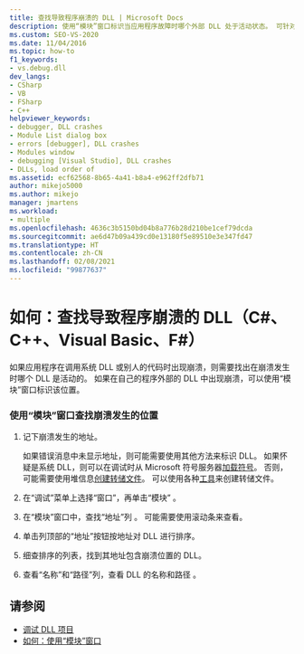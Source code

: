```yaml
---
title: 查找导致程序崩溃的 DLL | Microsoft Docs
description: 使用“模块”窗口标识当应用程序故障时哪个外部 DLL 处于活动状态。 可针对系统 DLL 或其他人的代码执行此操作。
ms.custom: SEO-VS-2020
ms.date: 11/04/2016
ms.topic: how-to
f1_keywords:
- vs.debug.dll
dev_langs:
- CSharp
- VB
- FSharp
- C++
helpviewer_keywords:
- debugger, DLL crashes
- Module List dialog box
- errors [debugger], DLL crashes
- Modules window
- debugging [Visual Studio], DLL crashes
- DLLs, load order of
ms.assetid: ecf62568-8b65-4a41-b8a4-e962ff2dfb71
author: mikejo5000
ms.author: mikejo
manager: jmartens
ms.workload:
- multiple
ms.openlocfilehash: 4636c3b5150bd04b8a776b28d210be1cef79dcda
ms.sourcegitcommit: ae6d47b09a439cd0e13180f5e89510e3e347fd47
ms.translationtype: HT
ms.contentlocale: zh-CN
ms.lasthandoff: 02/08/2021
ms.locfileid: "99877637"
---
```

# <a name="how-to-find-which-dll-your-program-crashed-in-c-c-visual-basic-f"></a>如何：查找导致程序崩溃的 DLL（C#、C++、Visual Basic、F#）

 如果应用程序在调用系统 DLL 或别人的代码时出现崩溃，则需要找出在崩溃发生时哪个 DLL 是活动的。 如果在自己的程序外部的 DLL 中出现崩溃，可以使用“模块”窗口标识该位置。

### <a name="to-find-where-a-crash-occurred-using-the-modules-window"></a>使用“模块”窗口查找崩溃发生的位置

1. 记下崩溃发生的地址。

    如果错误消息中未显示地址，则可能需要使用其他方法来标识 DLL。 如果怀疑是系统 DLL，则可以在调试时从 Microsoft 符号服务器[加载符号](../debugger/specify-symbol-dot-pdb-and-source-files-in-the-visual-studio-debugger.md)。 否则，可能需要使用堆信息[创建转储文件](../debugger/using-dump-files.md)。 可以使用各种[工具](https://blogs.msdn.microsoft.com/andrehal/2009/12/31/what-is-a-dump-and-how-do-i-create-one/)来创建转储文件。

2. 在“调试”菜单上选择“窗口”，再单击“模块”  。

3. 在“模块”窗口中，查找“地址”列 。 可能需要使用滚动条来查看。

4. 单击列顶部的“地址”按钮按地址对 DLL 进行排序。

5. 细查排序的列表，找到其地址包含崩溃位置的 DLL。

6. 查看“名称”和“路径”列，查看 DLL 的名称和路径 。

## <a name="see-also"></a>请参阅
- [调试 DLL 项目](../debugger/debugging-dll-projects.md)
- [如何：使用“模块”窗口](../debugger/how-to-use-the-modules-window.md)